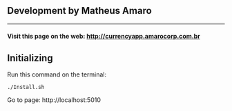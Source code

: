 # 
## Development by Matheus Amaro
---

#### Visit this page on the web: http://currencyapp.amarocorp.com.br

## Initializing

Run this command on the terminal:

```
./Install.sh
```

Go to page: http://localhost:5010
